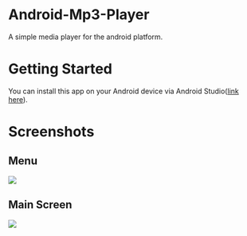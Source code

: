 # Android-Mp3-Player

A simple media player for the android platform.

# Getting Started

You can install this app on your Android device via Android Studio([link here](https://developer.android.com/studio/)).

# Screenshots

## Menu
![](https://user-images.githubusercontent.com/14819781/45759186-08fc3a80-bc30-11e8-9a45-867b3a90620a.png)

## Main Screen

![](https://user-images.githubusercontent.com/14819781/45759201-15809300-bc30-11e8-93e8-0f4eca51952b.png)

